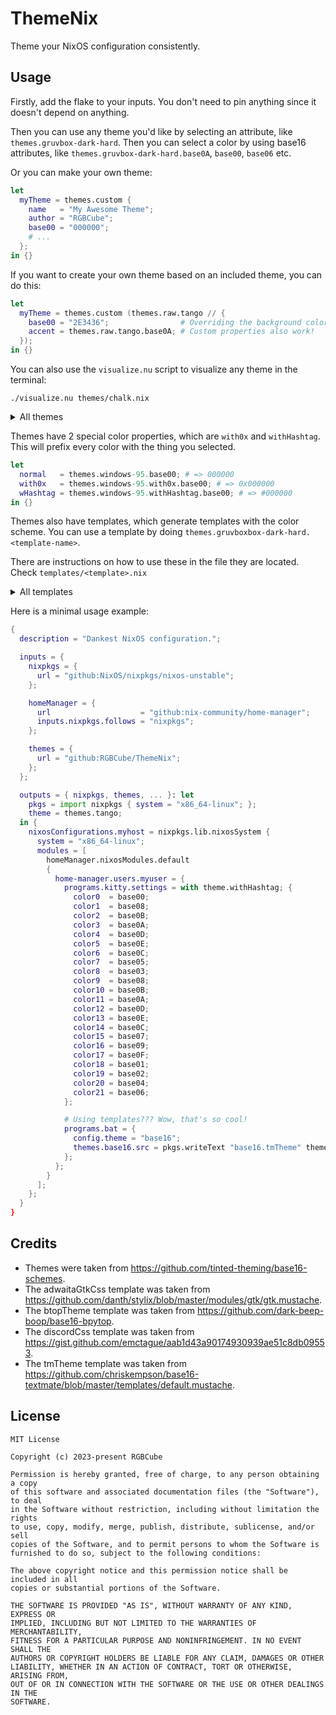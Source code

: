 # ThemeNix

Theme your NixOS configuration consistently.

## Usage

Firstly, add the flake to your inputs.
You don't need to pin anything since it doesn't depend on anything.

Then you can use any theme you'd like by selecting an attribute, like `themes.gruvbox-dark-hard`.
Then you can select a color by using base16 attributes, like `themes.gruvbox-dark-hard.base0A`, `base00`, `base06` etc.

Or you can make your own theme:

```nix
let
  myTheme = themes.custom {
    name   = "My Awesome Theme";
    author = "RGBCube";
    base00 = "000000";
    # ...
  };
in {}
```

If you want to create your own theme based on an included theme, you can do this:

```nix
let
  myTheme = themes.custom (themes.raw.tango // {
    base00 = "2E3436";                # Overriding the background color...
    accent = themes.raw.tango.base0A; # Custom properties also work!
  });
in {}
```

You can also use the `visualize.nu` script to visualize any theme in the terminal:

```nu
./visualize.nu themes/chalk.nix
```

<details>
<summary>All themes</summary>

```
3024 (Hey, if you want to use this theme, you'll have to do `themes."3024"`)
apathy
apprentice
ashes
atelier-cave-light
atelier-cave
atelier-dune-light
atelier-dune
atelier-estuary-light
atelier-estuary
atelier-forest-light
atelier-forest
atelier-heath-light
atelier-heath
atelier-lakeside-light
atelier-lakeside
atelier-plateau-light
atelier-plateau
atelier-savanna-light
atelier-savanna
atelier-seaside-light
atelier-seaside
atelier-sulphurpool-light
atelier-sulphurpool
atlas
ayu-dark
ayu-light
ayu-mirage
bespin
black-metal-bathory
black-metal-burzum
black-metal-dark-funeral
black-metal-gorgoroth
black-metal-immortal
black-metal-khold
black-metal-marduk
black-metal-mayhem
black-metal-nile
black-metal-venom
black-metal
blueforest
blueish
brewer
bright
brogrammer
brushtrees-dark
brushtrees
caroline
catppuccin-frappe
catppuccin-latte
catppuccin-macchiato
catppuccin-mocha
chalk
circus
classic-dark
classic-light
codeschool
colors
cupcake
cupertino
da-one-black
da-one-gray
da-one-ocean
da-one-paper
da-one-sea
da-one-white
danqing-light
danqing
darcula
darkmoss
darktooth
darkviolet
decaf
default-dark
default-light
dirtysea
dracula
edge-dark
edge-light
eighties
embers
emil
equilibrium-dark
equilibrium-gray-dark
equilibrium-gray-light
equilibrium-light
eris
espresso
eva-dim
eva
evenok-dark
everforest-dark-hard
everforest
flat
framer
fruit-soda
gigavolt
github
google-dark
google-light
gotham
grayscale-dark
grayscale-light
greenscreen
gruber
gruvbox-dark-hard
gruvbox-dark-medium
gruvbox-dark-pale
gruvbox-dark-soft
gruvbox-light-hard
gruvbox-light-medium
gruvbox-light-soft
gruvbox-material-dark-hard
gruvbox-material-dark-medium
gruvbox-material-dark-soft
gruvbox-material-light-hard
gruvbox-material-light-medium
gruvbox-material-light-soft
hardcore
harmonic16-dark
harmonic16-light
heetch-light
heetch
helios
hopscotch
horizon-dark
horizon-light
horizon-terminal-dark
horizon-terminal-light
humanoid-dark
humanoid-light
ia-dark
ia-light
icy
irblack
isotope
kanagawa
katy
kimber
lime
macintosh
marrakesh
materia
material-darker
material-lighter
material-palenight
material-vivid
material
mellow-purple
mexico-light
mocha
monokai
mountain
nebula
nord
nova
ocean
oceanicnext
one-light
onedark
outrun-dark
oxocarbon-dark
oxocarbon-light
pandora
papercolor-dark
papercolor-light
paraiso
pasque
phd
pico
pinky
pop
porple
primer-dark-dimmed
primer-dark
primer-light
purpledream
qualia
railscasts
rebecca
rose-pine-dawn
rose-pine-moon
rose-pine
sagelight
sakura
sandcastle
selenized-black
selenized-dark
selenized-light
selenized-white
seti
shades-of-purple
shadesmear-dark
shadesmear-light
shapeshifter
silk-dark
silk-light
snazzy
solarflare-light
solarflare
solarized-dark
solarized-light
spaceduck
spacemacs
standardized-dark
standardized-light
stella
still-alive
summercamp
summerfruit-dark
summerfruit-light
synth-midnight-dark
synth-midnight-light
tango
tarot
tender
tokyo-city-dark
tokyo-city-light
tokyo-city-terminal-dark
tokyo-city-terminal-light
tokyo-night-dark
tokyo-night-light
tokyo-night-storm
tokyo-night-terminal-dark
tokyo-night-terminal-light
tokyo-night-terminal-storm
tokyodark-terminal
tokyodark
tomorrow-night-eighties
tomorrow-night
tomorrow
tube
twilight
unikitty-dark
unikitty-light
unikitty-reversible
uwunicorn
vice
vulcan
windows-10-light
windows-10
windows-95-light
windows-95
windows-highcontrast-light
windows-highcontrast
windows-nt-light
windows-nt
woodland
xcode-dusk
zenbones
zenburn
```
</details>

Themes have 2 special color properties, which are `with0x` and `withHashtag`.
This will prefix every color with the thing you selected.

```nix
let
  normal   = themes.windows-95.base00; # => 000000
  with0x   = themes.windows-95.with0x.base00; # => 0x000000
  wHashtag = themes.windows-95.withHashtag.base00; # => #000000
in {}
```

Themes also have templates, which generate templates with the color scheme.
You can use a template by doing `themes.gruvboxbox-dark-hard.<template-name>`.

There are instructions on how to use these in the file they are located. Check `templates/<template>.nix`

<details>
<summary>All templates</summary>

```
adwaitaGtkCss
btopTheme
discordCss
firefoxTheme
ghosttyConfig
tmTheme
```
</details>

Here is a minimal usage example:

```nix
{
  description = "Dankest NixOS configuration.";

  inputs = {
    nixpkgs = {
      url = "github:NixOS/nixpkgs/nixos-unstable";
    };

    homeManager = {
      url                    = "github:nix-community/home-manager";
      inputs.nixpkgs.follows = "nixpkgs";
    };

    themes = {
      url = "github:RGBCube/ThemeNix";
    };
  };

  outputs = { nixpkgs, themes, ... }: let
    pkgs = import nixpkgs { system = "x86_64-linux"; };
    theme = themes.tango;
  in {
    nixosConfigurations.myhost = nixpkgs.lib.nixosSystem {
      system = "x86_64-linux";
      modules = [
        homeManager.nixosModules.default
        {
          home-manager.users.myuser = {
            programs.kitty.settings = with theme.withHashtag; {
              color0  = base00;
              color1  = base08;
              color2  = base0B;
              color3  = base0A;
              color4  = base0D;
              color5  = base0E;
              color6  = base0C;
              color7  = base05;
              color8  = base03;
              color9  = base08;
              color10 = base0B;
              color11 = base0A;
              color12 = base0D;
              color13 = base0E;
              color14 = base0C;
              color15 = base07;
              color16 = base09;
              color17 = base0F;
              color18 = base01;
              color19 = base02;
              color20 = base04;
              color21 = base06;
            };

            # Using templates??? Wow, that's so cool!
            programs.bat = {
              config.theme = "base16";
              themes.base16.src = pkgs.writeText "base16.tmTheme" theme.tmTheme;
            };
          };
        }
      ];
    };
  }
}
```

## Credits

- Themes were taken from https://github.com/tinted-theming/base16-schemes.
- The adwaitaGtkCss template was taken from https://github.com/danth/stylix/blob/master/modules/gtk/gtk.mustache.
- The btopTheme template was taken from https://github.com/dark-beep-boop/base16-bpytop.
- The discordCss template was taken from https://gist.github.com/emctague/aab1d43a90174930939ae51c8db09553.
- The tmTheme template was taken from https://github.com/chriskempson/base16-textmate/blob/master/templates/default.mustache.

## License

```
MIT License

Copyright (c) 2023-present RGBCube

Permission is hereby granted, free of charge, to any person obtaining a copy
of this software and associated documentation files (the "Software"), to deal
in the Software without restriction, including without limitation the rights
to use, copy, modify, merge, publish, distribute, sublicense, and/or sell
copies of the Software, and to permit persons to whom the Software is
furnished to do so, subject to the following conditions:

The above copyright notice and this permission notice shall be included in all
copies or substantial portions of the Software.

THE SOFTWARE IS PROVIDED "AS IS", WITHOUT WARRANTY OF ANY KIND, EXPRESS OR
IMPLIED, INCLUDING BUT NOT LIMITED TO THE WARRANTIES OF MERCHANTABILITY,
FITNESS FOR A PARTICULAR PURPOSE AND NONINFRINGEMENT. IN NO EVENT SHALL THE
AUTHORS OR COPYRIGHT HOLDERS BE LIABLE FOR ANY CLAIM, DAMAGES OR OTHER
LIABILITY, WHETHER IN AN ACTION OF CONTRACT, TORT OR OTHERWISE, ARISING FROM,
OUT OF OR IN CONNECTION WITH THE SOFTWARE OR THE USE OR OTHER DEALINGS IN THE
SOFTWARE.
```

